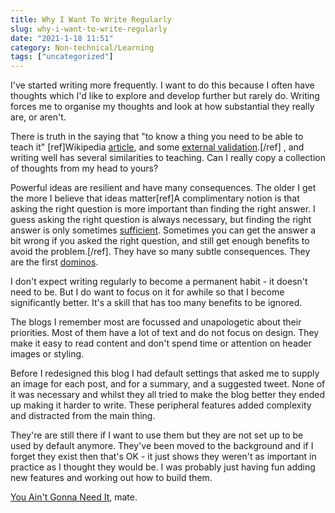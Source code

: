 ```yaml
---
title: Why I Want To Write Regularly
slug: why-i-want-to-write-regularly
date: "2021-1-18 11:51"
category: Non-technical/Learning
tags: ["uncategorized"]
---
```


I've started writing more frequently. I want to do this because I often have
thoughts which I'd like to explore and develop further but rarely do. Writing
forces me to organise my thoughts and look at how substantial they really are,
or aren't.

There is truth in the saying that "to know a thing you need to be able to teach
it" [ref]Wikipedia
[article](https://en.wikipedia.org/wiki/Learning_by_teaching), and some
[external
validation](https://web.archive.org/web/20210118112910/https://digest.bps.org.uk/2018/05/04/learning-by-teaching-others-is-extremely-effective-a-new-study-tested-a-key-reason-why/).[/ref]
, and writing well has several similarities to teaching. Can I really copy a
collection of thoughts from my head to yours?

Powerful ideas are resilient and have many consequences. The older I get the more I believe
that ideas matter[ref]A complimentary notion is that asking the right question is more
important than finding the right answer. I guess asking the right question is
always necessary, but finding the right answer is only sometimes [sufficient](https://en.wikipedia.org/wiki/Necessity_and_sufficiency).
Sometimes you can get the answer a bit wrong if you asked the right question,
and still get enough benefits to avoid the problem.[/ref]. They have so many
subtle consequences. They are the first
[dominos](https://en.wikipedia.org/wiki/Domino_effect).

I don't expect writing regularly to become a permanent habit - it doesn't need
to be. But I do want to focus on it for awhile so that I become significantly
better. It's a skill that has too many benefits to be ignored.

The blogs I remember most are focussed and unapologetic about their priorities.
Most of them have a lot of text and do not focus on design. They make it easy
to read content and don't spend time or attention on header images or styling.

Before I redesigned this blog I had default settings that asked me to supply an
image for each post, and for a summary, and a suggested tweet. None of it was
necessary and whilst they all tried to make the blog better they ended up
making it harder to write. These peripheral features added complexity and
distracted from the main thing.

They're are still there if I want to use them but they are not set up
to be used by default anymore. They've been moved to the background and if I
forget they exist then that's OK - it just shows they weren't as important in
practice as I thought they would be. I was probably just having fun adding new
features and working out how to build them.

[You Ain't Gonna Need
It](https://en.wikipedia.org/wiki/You_aren%27t_gonna_need_it), mate.
